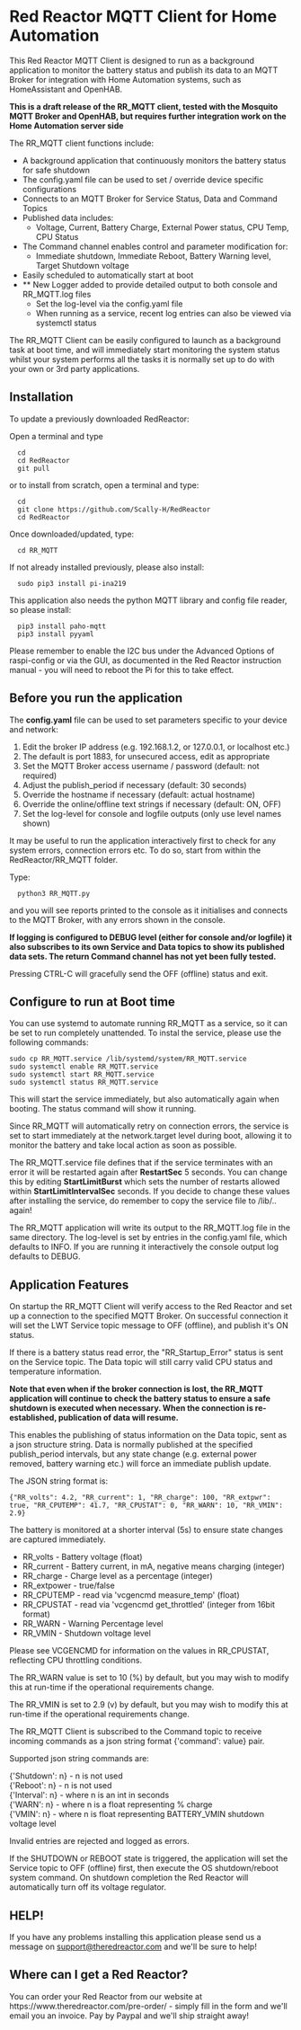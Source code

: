 <H1>Red Reactor MQTT Client for Home Automation</H1>

This Red Reactor MQTT Client is designed to run as a background application to 
monitor the battery status and publish its data to an MQTT Broker for 
integration with Home Automation systems, such as HomeAssistant and OpenHAB.

<b> This is a draft release of the RR_MQTT client, tested with the
Mosquito MQTT Broker and OpenHAB, but requires further integration work on 
the Home Automation server side</b>

The RR_MQTT client functions include:

- A background application that continuously monitors the battery status for safe shutdown
- The config.yaml file can be used to set / override device specific configurations
- Connects to an MQTT Broker for Service Status, Data and Command Topics
- Published data includes:
  - Voltage, Current, Battery Charge, External Power status, CPU Temp, CPU Status
- The Command channel enables control and parameter modification for:
  - Immediate shutdown, Immediate Reboot, Battery Warning level, Target Shutdown voltage
- Easily scheduled to automatically start at boot
- ** New Logger added to provide detailed output to both console and RR_MQTT.log files
  - Set the log-level via the config.yaml file
  - When running as a service, recent log entries can also be viewed via systemctl status

The RR_MQTT Client can be easily configured to launch as a background task at boot time, and will immediately start monitoring the system status whilst your system performs all the tasks it is normally set up to do with your own or 3rd party applications.

<h2>Installation</h2>

To update a previously downloaded RedReactor:

Open a terminal and type

```
  cd
  cd RedReactor
  git pull
```
or to install from scratch, open a terminal and type:
```
  cd
  git clone https://github.com/Scally-H/RedReactor
  cd RedReactor
```
Once downloaded/updated, type:
```
  cd RR_MQTT
```

If not already installed previously, please also install:
```
  sudo pip3 install pi-ina219
```

This application also needs the python MQTT library and config file reader, so please install:
```
  pip3 install paho-mqtt
  pip3 install pyyaml
```


Please remember to enable the I2C bus under the Advanced Options of raspi-config or via the GUI, as documented in the Red Reactor instruction manual - you will need to reboot the Pi for this to take effect.


<H2>Before you run the application </h2>

The <b>config.yaml</b> file can be used to set parameters specific to your device and network:

1. Edit the broker IP address (e.g. 192.168.1.2, or 127.0.0.1, or localhost etc.)
2. The default is port 1883, for unsecured access, edit as appropriate
3. Set the MQTT Broker access username / password (default: not required)
4. Adjust the publish_period if necessary (default: 30 seconds)
5. Override the hostname if necessary (default: actual hostname)
6. Override the online/offline text strings if necessary (default: ON, OFF)
7. Set the log-level for console and logfile outputs (only use level names shown)

It may be useful to run the application interactively first to check for any 
system errors, connection errors etc. To do so, start from within the
RedReactor/RR_MQTT folder.

Type:
```
  python3 RR_MQTT.py
```
and you will see reports printed to the console as it initialises and connects to the MQTT Broker, with any errors shown in the console.

<b> If logging is configured to DEBUG level (either for console and/or logfile) it also subscribes
to its own Service and Data topics to show its published data sets. The return Command 
channel has not yet been fully tested.</b>

Pressing CTRL-C will gracefully send the OFF (offline) status and exit.

<H2>Configure to run at Boot time</h2>

You can use systemd to automate running RR_MQTT as a service, so it can be set to run completely unattended.
To instal the service, please use the following commands:

```
sudo cp RR_MQTT.service /lib/systemd/system/RR_MQTT.service
sudo systemctl enable RR_MQTT.service
sudo systemctl start RR_MQTT.service
sudo systemctl status RR_MQTT.service
```
This will start the service immediately, but also automatically again when booting. The status command will show it running.

Since RR_MQTT will automatically retry on connection errors, the service is set to start immediately at the network.target level during boot, allowing it to monitor the battery and take local action as soon as possible.

The RR_MQTT.service file defines that if the service terminates with an error it will be restarted again after <b>RestartSec</b> 5 seconds.  You can change this by editing <b>StartLimitBurst</b> which sets the number of restarts allowed within <b>StartLimitIntervalSec</b> seconds. If you decide to change these values after installing the service, do remember to copy the service file to /lib/.. again!

The RR_MQTT application will write its output to the RR_MQTT.log file in the same directory. The log-level is set by entries in the config.yaml file, which defaults to INFO. If you are running it interactively the console output log defaults to DEBUG.


<H2>Application Features</H2>

On startup the RR_MQTT Client will verify access to the Red Reactor and 
set up a connection to the specified MQTT Broker. On successful connection it
will set the LWT Service topic message to OFF (offline), and publish it's ON status.

If there is a battery status read error, the "RR_Startup_Error" status is sent
on the Service topic. The Data topic will still carry valid CPU status and temperature information.

<b>Note that even when if the broker connection is lost, the RR_MQTT application
will continue to check the battery status to ensure a safe shutdown is executed
when necessary. When the connection is re-established, publication of data will
resume.</b>

This enables the publishing of status information on the Data topic, sent as a
json structure string. Data is normally published at the specified publish_period
intervals, but any state change (e.g. external power removed, battery warning etc.)
will force an immediate publish update.

The JSON string format is:
```
{"RR_volts": 4.2, "RR_current": 1, "RR_charge": 100, "RR_extpwr": true, "RR_CPUTEMP": 41.7, "RR_CPUSTAT": 0, "RR_WARN": 10, "RR_VMIN": 2.9}
```

The battery is monitored at a shorter interval (5s) to ensure state changes are
captured immediately.

- RR_volts - Battery voltage (float)
- RR_current - Battery current, in mA, negative means charging (integer)
- RR_charge - Charge level as a percentage (integer)
- RR_extpower - true/false
- RR_CPUTEMP - read via 'vcgencmd measure_temp' (float)
- RR_CPUSTAT - read via 'vcgencmd get_throttled' (integer from 16bit format)
- RR_WARN - Warning Percentage level
- RR_VMIN - Shutdown voltage level

Please see VCGENCMD for information on the values in RR_CPUSTAT, reflecting
CPU throttling conditions.

The RR_WARN value is set to 10 (%) by default, but you may wish to modify this
at run-time if the operational requirements change.

The RR_VMIN is set to 2.9 (v) by default, but you may wish to modify this
at run-time if the operational requirements change.

The RR_MQTT Client is subscribed to the Command topic to receive incoming
commands as a json string format {'command': value} pair.

Supported json string commands are:<br>

{'Shutdown': n} - n is not used<br>
{'Reboot': n} - n is not used<br>
{'Interval': n} - where n is an int in seconds<br>
{'WARN': n} - where n is a float representing % charge<br>
{'VMIN': n} - where n is  float representing BATTERY_VMIN shutdown voltage level<br>

Invalid entries are rejected and logged as errors.

If the SHUTDOWN or REBOOT state is triggered, the application will set the 
Service topic to OFF (offline) first, then execute the OS shutdown/reboot 
system command. On shutdown completion the Red Reactor will automatically 
turn off its voltage regulator.

<H2>HELP!</H2>

If you have any problems installing this application please send us a message on support@theredreactor.com and we'll be sure to help!

<H2>Where can I get a Red Reactor?</H2>
You can order your Red Reactor from our website at https://www.theredreactor.com/pre-order/ - simply fill in the form and we'll email you an invoice. Pay by Paypal and we'll ship straight away!
